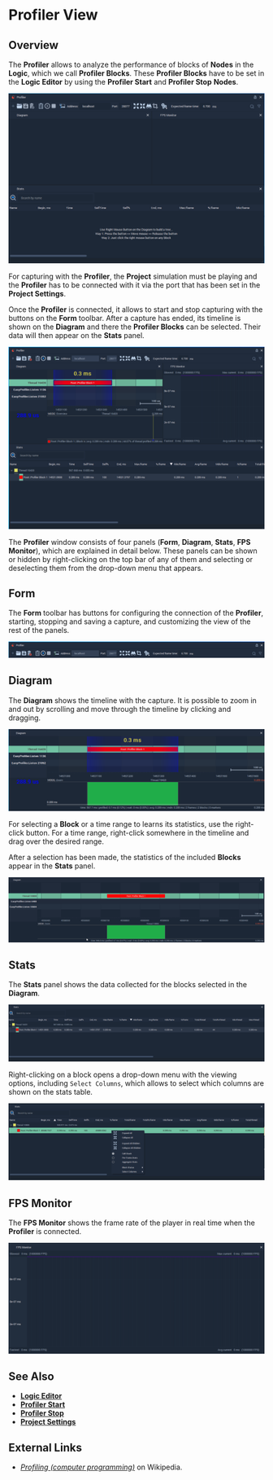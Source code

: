 # Profiler View

## Overview

The **Profiler** allows to analyze the performance of blocks of **Nodes** in the **Logic**, which we call **Profiler Blocks**. These **Profiler Blocks** have to be set in the **Logic Editor** by using the **Profiler Start** and **Profiler Stop** **Nodes**.

![](../.gitbook/assets/profiler-view.png)

For capturing with the **Profiler**, the **Project** simulation must be playing and the **Profiler** has to be connected with it via the port that has been set in the **Project Settings**.

Once the **Profiler** is connected, it allows to start and stop capturing with the buttons on the **Form** toolbar. After a capture has ended, its timeline is shown on the **Diagram** and there the **Profiler Blocks** can be selected. Their data will then appear on the **Stats** panel.

![](../.gitbook/assets/profiler-view-connected.png)

The **Profiler** window consists of four panels (**Form**, **Diagram**, **Stats**, **FPS Monitor**), which are explained in detail below. These panels can be shown or hidden by right-clicking on the top bar of any of them and selecting or deselecting them from the drop-down menu that appears.

## Form

The **Form** toolbar has buttons for configuring the connection of the **Profiler**, starting, stopping and saving a capture, and customizing the view of the rest of the panels.

![](../.gitbook/assets/profiler-form.png)

## Diagram

The **Diagram** shows the timeline with the capture. It is possible to zoom in and out by scrolling and move through the timeline by clicking and dragging.

![](../.gitbook/assets/profiler-diagram.png)

For selecting a **Block** or a time range to learns its statistics, use the right-click button. For a time range, right-click somewhere in the timeline and drag over the desired range.

After a selection has been made, the statistics of the included **Blocks** appear in the **Stats** panel.

![](../.gitbook/assets/profiler-drag.gif)


## Stats

The **Stats** panel shows the data collected for the blocks selected in the **Diagram**.

![](../.gitbook/assets/profiler-stats.png)

Right-clicking on a block opens a drop-down menu with the viewing options, including `Select Columns`, which allows to select which columns are shown on the stats table.

![](../.gitbook/assets/profiler-stats-menu.png)

## FPS Monitor

The **FPS Monitor** shows the frame rate of the player in real time when the **Profiler** is connected.

![](../.gitbook/assets/profiler-fps-monitor.png)

## See Also

* [**Logic Editor**](logic-editor.md)
* [**Profiler Start**](../toolbox/development/profiler-start.md)
* [**Profiler Stop**](../toolbox/development/profiler-stop.md)
* [**Project Settings**](project-settings.md#profiler)

## External Links

* [_Profiling (computer programming)_](https://en.wikipedia.org/wiki/Profiling_%28computer_programming%29) on Wikipedia.